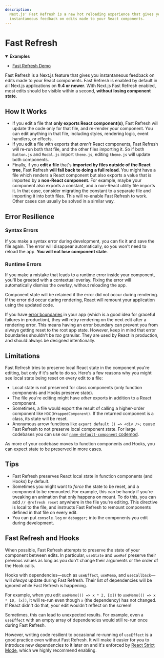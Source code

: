 ```yaml
---
description:
  Next.js' Fast Refresh is a new hot reloading experience that gives you
  instantaneous feedback on edits made to your React components.
---
```


# Fast Refresh

<details open>
  <summary><b>Examples</b></summary>
  <ul>
    <li><a href="https://github.com/vercel/next.js/tree/canary/examples/fast-refresh-demo">Fast Refresh Demo</a></li>
  </ul>
</details>

Fast Refresh is a Next.js feature that gives you instantaneous feedback on
edits made to your React components. Fast Refresh is enabled by default in all
Next.js applications on **9.4 or newer**. With Next.js Fast Refresh enabled,
most edits should be visible within a second, **without losing component
state**.

## How It Works

- If you edit a file that **only exports React component(s)**, Fast Refresh will
  update the code only for that file, and re-render your component. You can edit
  anything in that file, including styles, rendering logic, event handlers, or
  effects.
- If you edit a file with exports that _aren't_ React components, Fast Refresh
  will re-run both that file, and the other files importing it. So if both
  `Button.js` and `Modal.js` import `theme.js`, editing `theme.js` will update
  both components.
- Finally, if you **edit a file** that's **imported by files outside of the
  React tree**, Fast Refresh **will fall back to doing a full reload**. You
  might have a file which renders a React component but also exports a value
  that is imported by a **non-React component**. For example, maybe your
  component also exports a constant, and a non-React utility file imports it. In
  that case, consider migrating the constant to a separate file and importing it
  into both files. This will re-enable Fast Refresh to work. Other cases can
  usually be solved in a similar way.

## Error Resilience

### Syntax Errors

If you make a syntax error during development, you can fix it and save the file
again. The error will disappear automatically, so you won't need to reload the
app. **You will not lose component state**.

### Runtime Errors

If you make a mistake that leads to a runtime error inside your component,
you'll be greeted with a contextual overlay. Fixing the error will automatically
dismiss the overlay, without reloading the app.

Component state will be retained if the error did not occur during rendering. If
the error did occur during rendering, React will remount your application using
the updated code.

If you have [error boundaries](https://reactjs.org/docs/error-boundaries.html)
in your app (which is a good idea for graceful failures in production), they
will retry rendering on the next edit after a rendering error. This means having
an error boundary can prevent you from always getting reset to the root app
state. However, keep in mind that error boundaries shouldn't be _too_ granular.
They are used by React in production, and should always be designed
intentionally.

## Limitations

Fast Refresh tries to preserve local React state in the component you're
editing, but only if it's safe to do so. Here's a few reasons why you might see
local state being reset on every edit to a file:

- Local state is not preserved for class components (only function components
  and Hooks preserve state).
- The file you're editing might have _other_ exports in addition to a React
  component.
- Sometimes, a file would export the result of calling a higher-order component
  like `HOC(WrappedComponent)`. If the returned component is a
  class, its state will be reset.
- Anonymous arrow functions like `export default () => <div />;` cause Fast Refresh to not preserve local component state. For large codebases you can use our [`name-default-component` codemod](/docs/advanced-features/codemods#name-default-component).

As more of your codebase moves to function components and Hooks, you can expect
state to be preserved in more cases.

## Tips

- Fast Refresh preserves React local state in function components (and Hooks) by
  default.
- Sometimes you might want to _force_ the state to be reset, and a component to
  be remounted. For example, this can be handy if you're tweaking an animation
  that only happens on mount. To do this, you can add `// @refresh reset`
  anywhere in the file you're editing. This directive is local to the file, and
  instructs Fast Refresh to remount components defined in that file on every
  edit.
- You can put `console.log` or `debugger;` into the components you edit during
  development.

## Fast Refresh and Hooks

When possible, Fast Refresh attempts to preserve the state of your component
between edits. In particular, `useState` and `useRef` preserve their previous
values as long as you don't change their arguments or the order of the Hook
calls.

Hooks with dependencies—such as `useEffect`, `useMemo`, and `useCallback`—will
_always_ update during Fast Refresh. Their list of dependencies will be ignored
while Fast Refresh is happening.

For example, when you edit `useMemo(() => x * 2, [x])` to
`useMemo(() => x * 10, [x])`, it will re-run even though `x` (the dependency)
has not changed. If React didn't do that, your edit wouldn't reflect on the
screen!

Sometimes, this can lead to unexpected results. For example, even a `useEffect`
with an empty array of dependencies would still re-run once during Fast Refresh.

However, writing code resilient to occasional re-running of `useEffect` is a good practice even
without Fast Refresh. It will make it easier for you to introduce new dependencies to it later on
and it's enforced by [React Strict Mode](/docs/api-reference/next.config.js/react-strict-mode),
which we highly recommend enabling.
